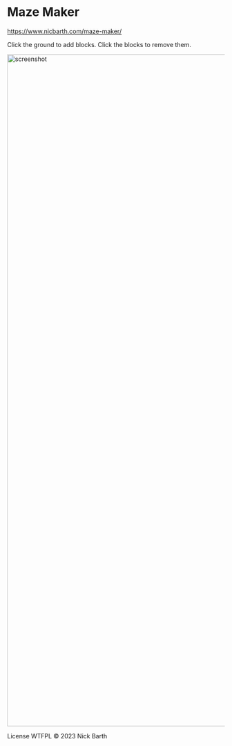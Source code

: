 # Maze Maker

https://www.nicbarth.com/maze-maker/

Click the ground to add blocks. Click the blocks to remove them.

<img width="1552" alt="screenshot" src="https://github.com/nickbarth/maze-maker/assets/489965/4dd0f4dd-84a0-4937-b5c9-9d339becd6f9">

License
WTFPL © 2023 Nick Barth
